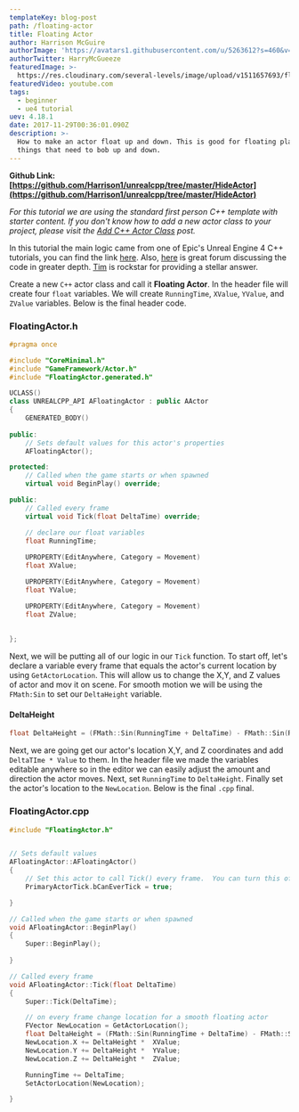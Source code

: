 ```yaml
---
templateKey: blog-post
path: /floating-actor
title: Floating Actor
author: Harrison McGuire
authorImage: 'https://avatars1.githubusercontent.com/u/5263612?s=460&v=4'
authorTwitter: HarryMcGueeze
featuredImage: >-
  https://res.cloudinary.com/several-levels/image/upload/v1511657693/floating-actor_kzmdsz.jpg
featuredVideo: youtube.com
tags:
  - beginner
  - ue4 tutorial
uev: 4.18.1
date: 2017-11-29T00:36:01.090Z
description: >-
  How to make an actor float up and down. This is good for floating platforms or
  things that need to bob up and down.
---
```

**Github Link: [https://github.com/Harrison1/unrealcpp/tree/master/HideActor](https://github.com/Harrison1/unrealcpp/tree/master/HideActor)**

*For this tutorial we are using the standard first person C++ template with starter content. If you don't know how to add a new actor class to your project, please visit the [Add C++ Actor Class](/add-actor-class) post.*

In this tutorial the main logic came from one of Epic's Unreal Engine 4 C++ tutorials,  you can find the link [here](https://docs.unrealengine.com/latest/INT/Programming/QuickStart/index.html). Also, [here](https://answers.unrealengine.com/questions/434890/unreal-engine-beginner-fmathsin.html) is great forum discussing the code in greater depth. [Tim](https://answers.unrealengine.com/users/3692/tim-lincoln.html) is rockstar for providing a stellar answer.

Create a new `C++` actor class and call it **Floating Actor**. In the header file will create four `float` variables. We will create `RunningTime`, `XValue`, `YValue`, and `ZValue` variables. Below is the final header code.

### FloatingActor.h
```cpp
#pragma once

#include "CoreMinimal.h"
#include "GameFramework/Actor.h"
#include "FloatingActor.generated.h"

UCLASS()
class UNREALCPP_API AFloatingActor : public AActor
{
	GENERATED_BODY()
	
public:	
	// Sets default values for this actor's properties
	AFloatingActor();

protected:
	// Called when the game starts or when spawned
	virtual void BeginPlay() override;

public:	
	// Called every frame
	virtual void Tick(float DeltaTime) override;

	// declare our float variables 
	float RunningTime;
	
	UPROPERTY(EditAnywhere, Category = Movement)
	float XValue;

	UPROPERTY(EditAnywhere, Category = Movement)
	float YValue;

	UPROPERTY(EditAnywhere, Category = Movement)
	float ZValue;
	
	
};
```

Next, we will be putting all of our logic in our `Tick` function. To start off, let's declare a variable every frame that equals the actor's current location by using `GetActorLocation`. This will allow us to change the X,Y, and Z values of actor and mov it on scene. For smooth motion we will be using the `FMath:Sin` to set our `DeltaHeight` variable.

#### DeltaHeight
```cpp
float DeltaHeight = (FMath::Sin(RunningTime + DeltaTime) - FMath::Sin(RunningTime));
```

Next, we are going get our actor's location X,Y, and Z coordinates and add `DeltaTIme * Value` to them. In the header file we made the variables editable anywhere so in the editor we can easily adjust the amount and direction the actor moves. Next, set `RunningTime` to `DeltaHeight`. Finally set the actor's location to the `NewLocation`. Below is the final `.cpp` final.

### FloatingActor.cpp
```cpp
#include "FloatingActor.h"


// Sets default values
AFloatingActor::AFloatingActor()
{
 	// Set this actor to call Tick() every frame.  You can turn this off to improve performance if you don't need it.
	PrimaryActorTick.bCanEverTick = true;

}

// Called when the game starts or when spawned
void AFloatingActor::BeginPlay()
{
	Super::BeginPlay();
	
}

// Called every frame
void AFloatingActor::Tick(float DeltaTime)
{
	Super::Tick(DeltaTime);

	// on every frame change location for a smooth floating actor
	FVector NewLocation = GetActorLocation();
	float DeltaHeight = (FMath::Sin(RunningTime + DeltaTime) - FMath::Sin(RunningTime));
	NewLocation.X += DeltaHeight *  XValue;
	NewLocation.Y += DeltaHeight *  YValue;
	NewLocation.Z += DeltaHeight *  ZValue;

	RunningTime += DeltaTime;
	SetActorLocation(NewLocation);

}
```
